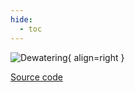 ```yaml
---
hide:
  - toc
---
```


![Dewatering](https://gitlab.rrze.fau.de/evt/klaeffizient/bsm2-python/-/raw/doc_new2/docs/assets/.icons/bsm2python/dewatering.svg){ align=right }
<!-- TODO: change link to main branch before merging -->

[Source code](/reference/bsm2_python/bsm2/dewatering_bsm2)
